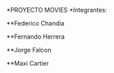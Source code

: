 *PROYECTO MOVIES
*Integrantes:

**Federico Chandia

**Fernando Herrera

**Jorge Falcon

**Maxi Cartier